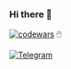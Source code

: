 ### Hi there 👋

[![codewars](https://www.codewars.com/users/Ori-wiki/badges/small)](https://www.codewars.com/users/Ori-wiki) 🖱️

[![Telegram](https://laser72.ru/wp-content/uploads/2021/09/telegram_icon_s.png)](https://t.me/Muda_jo)




<!--
**Ori-wiki/Ori-wiki** is a ✨ _special_ ✨ repository because its `README.md` (this file) appears on your GitHub profile.

Here are some ideas to get you started:

- 🔭 I’m currently working on ...
- 🌱 I’m currently learning ...
- 👯 I’m looking to collaborate on ...
- 🤔 I’m looking for help with ...
- 💬 Ask me about ...
- 📫 How to reach me: ...
- 😄 Pronouns: ...
- ⚡ Fun fact: ...
-->
